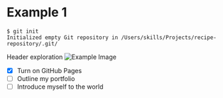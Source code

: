 # Example 1 #
```
$ git init
Initialized empty Git repository in /Users/skills/Projects/recipe-repository/.git/
```
Header exploration
  ![Example Image](https://octodex.github.com/images/puddle_jumper_octodex.jpg)

- [x] Turn on GitHub Pages
- [ ] Outline my portfolio
- [ ] Introduce myself to the world
